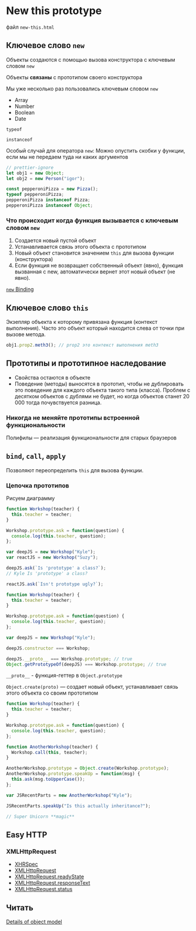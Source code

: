 # New this prototype

файл `new-this.html`

## Ключевое слово `new`

Объекты создаются с помощью вызова конструктора с ключевым словом `new`

Объекты **связаны** с прототипом своего конструктора

Мы уже несколько раз пользовались ключевым словом `new`

- Array
- Number
- Boolean
- Date

`typeof`

`instanceof`

Особый случай для оператора `new`: Можно опустить скобки у функции, если мы не передаем туда ни каких аргументов

```js
// prettier-ignore
let obj1 = new Object;
let obj2 = new Person("igor");
```

```js
const pepperoniPizza = new Pizza();
typeof pepperoniPizza;
pepperoniPizza instanceof Pizza;
pepperoniPizza instanceof Object;
```

### Что происходит когда функция вызывается с ключевым словом `new`

1. Создается новый пустой объект
2. Устанавливается связь этого объекта с прототипом
3. Новый объект становится значением `this` для вызова функции (конструктора)
4. Если функция не возвращает собственный объект (явно), функция вызванная с new, автоматически вернет этот новый объект (не явно).

[`new` Binding](https://github.com/getify/You-Dont-Know-JS/blob/2nd-ed/objects-classes/ch2.md#new-binding)

## Ключевое слово `this`

Экзепляр объекта к которому привязана функция (контекст выполнения).
Часто это объект который находится слева от точки при вызове метода.

```js
obj1.prop2.meth3(); // prop2 это контекст выполнения meth3
```

## Прототипы и прототипное наследование

- Свойства остаются в объекте
- Поведение (методы) выносятся в прототип, чтобы не дублировать это поведение для каждого объекта такого типа (класса). Проблем с десятком объектов с дублями не будет, но когда объектов станет 20 000 тогда почувствуется разница.

### Никогда не меняйте прототипы встроенной функциональности

Полифилы — реализация функциональности для старых браузеров

## `bind`, `call`, `apply`

Позволяют переопределить `this` для вызова функции.

### Цепочка прототипов

Рисуем диаграмму

```js
function Workshop(teacher) {
  this.teacher = teacher;
}

Workshop.prototype.ask = function(question) {
  console.log(this.teacher, question);
};

var deepJS = new Workshop("Kyle");
var reactJS = new Workshop("Suzy");

deepJS.ask(`Is 'prototype' a class?`);
// Kyle Is 'prototype' a class?

reactJS.ask(`Isn't prototype ugly?`);
```

```js
function Workshop(teacher) {
  this.teacher = teacher;
}

Workshop.prototype.ask = function(question) {
  console.log(this.teacher, question);
};

var deepJS = new Workshop("Kyle");

deepJS.constructor === Workshop;

deepJS.__proto__ === Workshop.prototype; // true
Object.getPrototypeOf(deepJS) === Workshop.prototype; // true
```

`__proto__` - функция-геттер в `Object.prototype`

`Object.create(proto)` — создает новый объект, устанавливает связь этого объекта со своим прототипом

```js
function Workshop(teacher) {
  this.teacher = teacher;
}

Workshop.prototype.ask = function(question) {
  console.log(this.teacher, question);
};

function AnotherWorkshop(teacher) {
  Workshop.call(this, teacher);
}

AnotherWorkshop.prototype = Object.create(Workshop.prototype);
AnotherWorkshop.prototype.speakUp = function(msg) {
  this.ask(msg.toUpperCase());
};

var JSRecentParts = new AnotherWorkshop("Kyle");

JSRecentParts.speakUp("Is this actually inheritance?");

// Super Unicorn **magic**
```

## Easy HTTP

### XMLHttpRequest

- [XHRSpec](https://xhr.spec.whatwg.org/)
- [XMLHttpRequest](https://developer.mozilla.org/en-US/docs/Web/API/XMLHttpRequest)
- [XMLHttpRequest.readyState](https://developer.mozilla.org/en-US/docs/Web/API/XMLHttpRequest/readyState)
- [XMLHttpRequest.responseText](https://developer.mozilla.org/en-US/docs/Web/API/XMLHttpRequest/responseText)
- [XMLHttpRequest.status](https://developer.mozilla.org/en-US/docs/Web/API/XMLHttpRequest/status)


## Читать

[Details of object model](https://developer.mozilla.org/en-US/docs/Web/JavaScript/Guide/Details_of_the_Object_Model)
